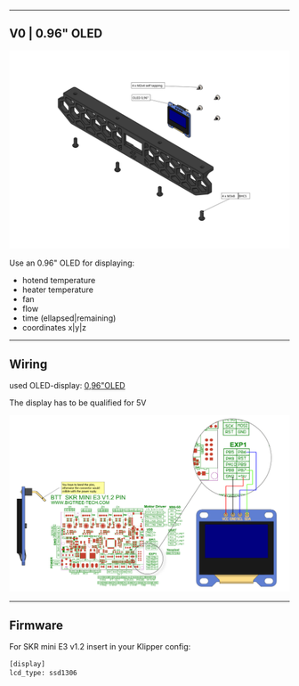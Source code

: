 --------------------------------------------------------------------------------
V0 | 0.96" OLED
--------------------------------------------------------------------------------
<p align="center">
  <img src="img/V0_skirt_OLED.svg" width="800" title="V0 skirt">
</p>

Use an 0.96" OLED for displaying:
- hotend temperature
- heater temperature
- fan
- flow
- time (ellapsed|remaining)
- coordinates x|y|z

--------------------------------------------------------------------------------
Wiring
--------------------------------------------------------------------------------
used OLED-display:
[0,96"OLED](https://www.aliexpress.com/item/32695790661.html?spm=a2g0s.9042311.0.0.27424c4dXvvuBS)

The display has to be qualified for 5V

<p align="center">
  <img src="img/OLED.jpg" width="800" title="explode plan">
</p>

--------------------------------------------------------------------------------
Firmware
--------------------------------------------------------------------------------
For SKR mini E3 v1.2 insert in your Klipper config:
```
[display]
lcd_type: ssd1306
```
